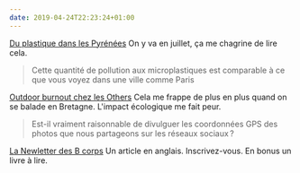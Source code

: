 ```yaml
---
date: 2019-04-24T22:23:24+01:00
---
```


[Du plastique dans les Pyrénées](https://www.courrierinternational.com/article/pollution-des-particules-de-plastique-tombent-du-ciel-dans-les-pyrenees) On y va en juillet, ça me chagrine de lire cela.

> Cette quantité de pollution aux microplastiques est comparable à ce que vous voyez dans une ville comme Paris

[Outdoor burnout chez les Others](https://www.lesothers.com/outdoor-burnout-cliche-photographie/) Cela me frappe de plus en plus quand on se balade en Bretagne. L'impact écologique me fait peur.

> Est-il vraiment raisonnable de divulguer les coordonnées GPS des photos que nous partageons sur les réseaux sociaux ?

[La Newletter des B corps](https://bthechange.com/for-b-corps-every-day-is-earth-day-12d9dba6dd4) Un article en anglais. Inscrivez-vous. En bonus un livre à lire.
